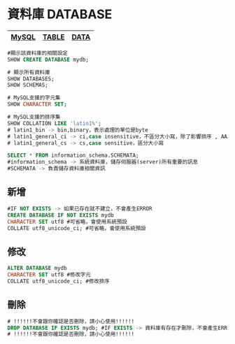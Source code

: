 # 資料庫 DATABASE
|[MySQL](.)|[TABLE](./TABLE.md)|[DATA](./DATA.md)|
|-|-|-|

```sql
#顯示該資料庫的相關設定
SHOW CREATE DATABASE mydb;

# 顯示所有資料庫
SHOW DATABASES;
SHOW SCHEMAS;

# MySQL支援的字元集
SHOW CHARACTER SET; 

# MySQL支援的排序集
SHOW COLLATION LIKE 'latin1%';
# latin1_bin -> bin,binary，表示處理的單位是byte
# latin1_general_ci -> ci,case insensitive，不區分大小寫，除了影響排序 , AAA = aaa
# latin1_general_cs -> cs,case sensitive，區分大小寫

SELECT * FROM information_schema.SCHEMATA;
#information_schema -> 系統資料庫，儲存伺服器(server)所有重要的訊息
#SCHEMATA -> 負責儲存資料庫相關資訊
```

## 新增
```sql
#IF NOT EXISTS -> 如果已存在就不建立，不會產生ERROR
CREATE DATABASE IF NOT EXISTS mydb
CHARACTER SET utf8 #可省略，會使用系統預設
COLLATE utf8_unicode_ci; #可省略，會使用系統預設
```

## 修改 
```sql
ALTER DATABASE mydb
CHARACTER SET utf8 #修改字元
COLLATE utf8_unicode_ci; #修改排序
```

## 刪除
```sql
# !!!!!!不會跟你確認是否刪除，請小心使用!!!!!!
DROP DATABASE IF EXISTS mydb; #IF EXISTS -> 資料庫有存在才刪除，不會產生ERROR
# !!!!!!不會跟你確認是否刪除，請小心使用!!!!!!
```